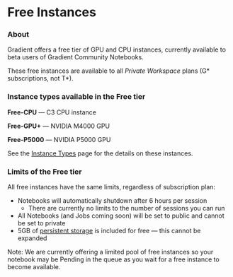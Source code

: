 # Free Instances

### About

Gradient offers a free tier of GPU and CPU instances, currently available to beta users of Gradient Community Notebooks.

These free instances are available to all _Private Workspace_ plans \(G\* subscriptions, not T\*\).  

### Instance types available in the Free tier

**Free-CPU** — C3 CPU instance

**Free-GPU+** — NVIDIA M4000 GPU

**Free-P5000** — NVIDIA P5000 GPU

See the [Instance Types](instance-types.md) page for the details on these instances.

### Limits of the Free tier

All free instances have the same limits, regardless of subscription plan:

* Notebooks will automatically shutdown after 6 hours per session
  * There are currently no limits to the number of sessions you can run
* All Notebooks \(and Jobs coming soon\) will be set to public and cannot be set to private
* 5GB of [persistent storage](../data/storage.md#persistent-storage) is included for free — this cannot be expanded

Note: We are currently offering a limited pool of free instances so your notebook may be Pending in the queue as you wait for a free instance to become available. 





